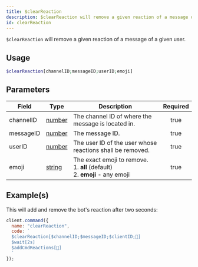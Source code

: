 ```yaml
---
title: $clearReaction
description: $clearReaction will remove a given reaction of a message of a given user.
id: clearReaction
---
```


`$clearReaction` will remove a given reaction of a message of a given user.

## Usage

```php
$clearReaction[channelID;messageID;userID;emoji]
```

## Parameters

| Field     | Type                                                                                              | Description                                                                            | Required |
| --------- | ------------------------------------------------------------------------------------------------- | -------------------------------------------------------------------------------------- | :------: |
| channelID | [number](https://developer.mozilla.org/en-US/docs/Web/JavaScript/Reference/Global_Objects/Number) | The channel ID of where the message is located in.                                     |   true   |
| messageID | [number](https://developer.mozilla.org/en-US/docs/Web/JavaScript/Reference/Global_Objects/Number) | The message ID.                                                                        |   true   |
| userID    | [number](https://developer.mozilla.org/en-US/docs/Web/JavaScript/Reference/Global_Objects/Number) | The user ID of the user whose reactions shall be removed.                              |   true   |
| emoji     | [string](https://developer.mozilla.org/en-US/docs/Web/JavaScript/Reference/Global_Objects/String) | The exact emoji to remove. <br /> 1. **all** (default) <br /> 2. **emoji** - any emoji |   true   |

## Example(s)

This will add and remove the bot's reaction after two seconds:

```javascript
client.command({
  name: "clearReaction",
  code: `
  $clearReaction[$channelID;$messageID;$clientID;🥱]
  $wait[2s]
  $addCmdReactions[🥱]
  `
});
```
